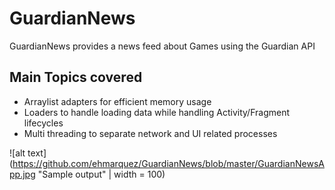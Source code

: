 # GuardianNews
GuardianNews provides a news feed about Games using the Guardian API

## Main Topics covered
* Arraylist adapters for efficient memory usage
* Loaders to handle loading data while handling Activity/Fragment lifecycles
* Multi threading to separate network and UI related processes

![alt text](https://github.com/ehmarquez/GuardianNews/blob/master/GuardianNewsApp.jpg "Sample output" | width = 100)
